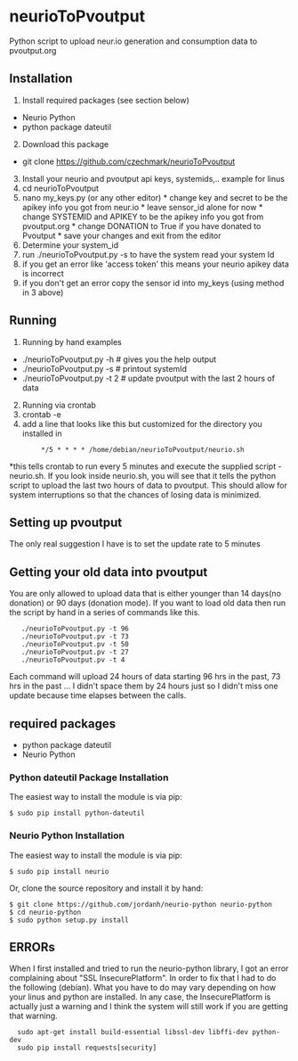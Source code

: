 # neurioToPvoutput
Python script to upload neur.io generation and consumption data to pvoutput.org

## Installation
1.  Install required packages (see section below)
  * Neurio Python
  * python package dateutil
2.  Download this package
  *   git clone https://github.com/czechmark/neurioToPvoutput
3.  Install your neurio and pvoutput api keys, systemids,.. example for linus
  1. cd neurioToPvoutput
  2. nano my_keys.py  (or any other editor) 
    * change key and secret to be the apikey info you got from neur.io 
    * leave sensor_id alone for now
    * change SYSTEMID and APIKEY to be the apikey info you got from pvoutput.org
    * change DONATION to True if you have donated to Pvoutput
    * save your changes and exit from the editor
4.  Determine your system_id 
  1. run ./neurioToPvoutput.py -s to  have the system read your system Id
  2. if you get an error like 'access token' this means your neurio apikey data is incorrect
  3. if you don't get an error copy the sensor id into my_keys (using method in 3 above)

## Running
1.  Running by hand examples
  * ./neurioToPvoutput.py -h  # gives you the help output
  * ./neurioToPvoutput.py -s  # printout systemId
  * ./neurioToPvoutput.py -t 2 # update pvoutput with the last 2 hours of data
2.  Running via crontab
  1. crontab -e
  2. add a line that looks like this but customized for the directory you installed in
```
        */5 * * * * /home/debian/neurioToPvoutput/neurio.sh
```
*this tells crontab to run every 5 minutes and execute the supplied script - neurio.sh.
    If you look inside neurio.sh, you will see that it tells the python script to upload the last two hours of data to pvoutput.  This should allow for system interruptions so that the chances of losing data is minimized.
## Setting up pvoutput
The only real suggestion I have is to set the update rate to 5 minutes
## Getting your old data into pvoutput
You are only allowed to upload data that is either younger than 14 days(no donation) or 90 days (donation mode).  If you want to load old data then run the script by hand in a series of commands like this.
```
   ./neurioToPvoutput.py -t 96
   ./neurioToPvoutput.pv -t 73
   ./neurioToPvoutput.pv -t 50
   ./neurioToPvoutput.pv -t 27
   ./neurioToPvoutput.pv -t 4
```
Each command will upload 24 hours of data starting 96 hrs in the past, 73 hrs in the past ... I didn't space them by 24 hours just so I didn't miss one update because time elapses between the calls.

## required packages
* python package dateutil
* Neurio Python

### Python dateutil Package Installation
The easiest way to install the module is via pip:

    $ sudo pip install python-dateutil
    
### Neurio Python Installation

The easiest way to install the module is via pip:

    $ sudo pip install neurio

Or, clone the source repository and install it by hand:

    $ git clone https://github.com/jordanh/neurio-python neurio-python
    $ cd neurio-python
    $ sudo python setup.py install
    
## ERRORs
When I first installed and tried to run the neurio-python library, I got an error complaining about "SSL InsecurePlatform".  In order to fix that I had to do the following (debian).  What you have to do may vary depending on how your linus and python are installed.  In any case, the InsecurePlatform is actually just a warning and I think the system will still work if you are getting that warning.
```
  sudo apt-get install build-essential libssl-dev libffi-dev python-dev
  sudo pip install requests[security]
  ```
